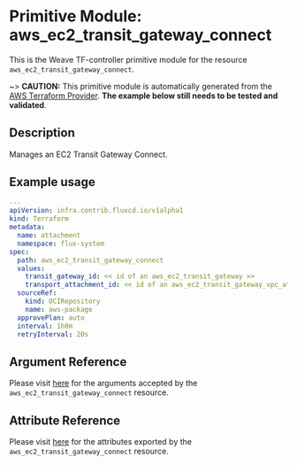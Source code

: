 
# Primitive Module: aws_ec2_transit_gateway_connect

This is the Weave TF-controller primitive module for the resource `aws_ec2_transit_gateway_connect`.

~> **CAUTION:** This primitive module is automatically generated from the [AWS Terraform Provider](https://registry.terraform.io/providers/hashicorp/aws/latest/docs/resources/ec2_transit_gateway_connect). **The example below still needs to be tested and validated**.

## Description

Manages an EC2 Transit Gateway Connect.

## Example usage

```yaml
---
apiVersion: infra.contrib.fluxcd.io/v1alpha1
kind: Terraform
metadata:
  name: attachment
  namespace: flux-system
spec:
  path: aws_ec2_transit_gateway_connect
  values:
    transit_gateway_id: << id of an aws_ec2_transit_gateway >>
    transport_attachment_id: << id of an aws_ec2_transit_gateway_vpc_attachment >>
  sourceRef:
    kind: OCIRepository
    name: aws-package
  approvePlan: auto
  interval: 1h0m
  retryInterval: 20s
```

## Argument Reference

Please visit [here](https://registry.terraform.io/providers/hashicorp/aws/latest/docs/resources/ec2_transit_gateway_connect#argument-reference) for the arguments accepted by the `aws_ec2_transit_gateway_connect` resource.

## Attribute Reference

Please visit [here](https://registry.terraform.io/providers/hashicorp/aws/latest/docs/resources/ec2_transit_gateway_connect#attributes-reference) for the attributes exported by the `aws_ec2_transit_gateway_connect` resource.
